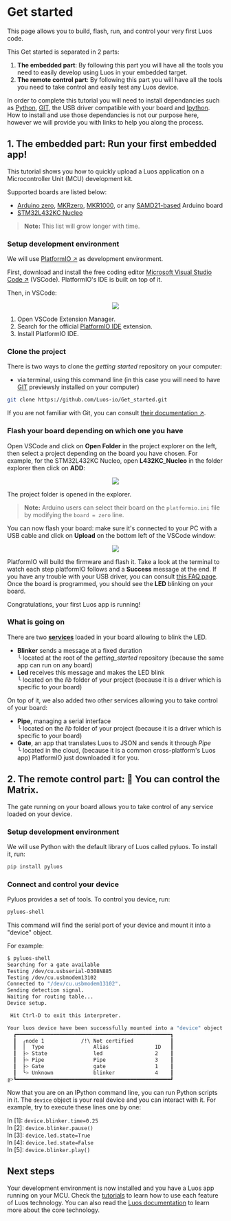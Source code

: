 # Get started

This page allows you to build, flash, run, and control your very first Luos code.

This Get started is separated in 2 parts:
 1. **The embedded part**: By following this part you will have all the tools you need to easily develop using Luos in your embedded target.
 2. **The remote control part**: By following this part you will have all the tools you need to take control and easily test any Luos device.

 In order to complete this tutorial you will need to install dependancies such as <a href="https://www.python.org" target="_blank">Python</a>, <a href="https://git-scm.com/" target="_blank">GIT</a>, the USB driver compatible with your board and <a href="https://ipython.org/" target="_blank">Ipython</a>. How to install and use those dependancies is not our purpose here, however we will provide you with links to help you along the process.

## 1. The embedded part: Run your first embedded app!

This tutorial shows you how to quickly upload a Luos application on a Microcontroller Unit (MCU) development kit.

Supported boards are listed below:
- <a href="https://www.arduino.cc/en/Main/ArduinoBoardZero&" target="_blank">Arduino zero</a>, <a href="https://store.arduino.cc/products/arduino-mkr-zero-i2s-bus-sd-for-sound-music-digital-audio-data" target="_blank">MKRzero</a>, <a href="https://store.arduino.cc/collections/boards/products/arduino-mkr1000-wifi" target="_blank">MKR1000</a>, or any <a href="https://en.wikipedia.org/wiki/List_of_Arduino_boards_and_compatible_systems" target="_blank">SAMD21-based</a> Arduino board
- <a href="https://www.st.com/en/evaluation-tools/nucleo-l432kc.html" target="_blank">STM32L432KC Nucleo</a>

> **Note:** This list will grow longer with time.

### Setup development environment

We will use <a href="https://platformio.org/platformio-ide" target="_blank">PlatformIO &#8599;</a> as development environment.

First, download and install the free coding editor <a href="https://code.visualstudio.com/" target="_blank">Microsoft Visual Studio Code &#8599;</a> (VSCode). PlatformIO's IDE is built on top of it.

Then, in VSCode:

<p align="center">
  <img src="../../_assets/img/get-started/install_VSCODE.png" />
</p>

 1. Open VSCode Extension Manager.
 2. Search for the official [PlatformIO IDE](https://platformio.org/install/ide?install=vscode) extension.
 3. Install PlatformIO IDE.

### Clone the project

There is two ways to clone the *getting started* repository on your computer: 

- via terminal, using this command line (in this case you will need to have <a href="https://git-scm.com/downloads" target="_blank">GIT</a> previewsly installed on your computer)
```bash
git clone https://github.com/Luos-io/Get_started.git
```

If you are not familiar with Git, you can consult <a href="https://git-scm.com/doc" target="_blank">their documentation &#8599;</a>.

### Flash your board depending on which one you have

Open VSCode and click on **Open Folder** in the project explorer on the left, then select a project depending on the board you have chosen. For example, for the STM32L432KC Nucleo, open **L432KC_Nucleo** in the folder explorer then click on **ADD**:

<p align="center">
  <img src="../../_assets/img/get-started/Open_project2.png" />
</p>

The project folder is opened in the explorer.

> **Note:** Arduino users can select their board on the `platformio.ini` file by modifying the `board = zero` line.

You can now flash your board: make sure it's connected to your PC with a USB cable and click on **Upload** on the bottom left of the VSCode window:

<p align="center">
  <img src="../../_assets/img/get-started/Flash_board2.png" />
</p>

PlatformIO will build the firmware and flash it. Take a look at the terminal to watch each step platformIO follows and a **Success** message at the end. If you have any trouble with your USB driver, you can consult [this FAQ page](../faq/002.dfu.md). Once the board is programmed, you should see the **LED** blinking on your board.

Congratulations, your first Luos app is running!

### What is going on

There are two [**services**](../luos-technology/services/services.md) loaded in your board allowing to blink the LED.

- **Blinker** sends a message at a fixed duration</br> ╰ located at the root of the *getting_started* repository (because the same app can run on any board)
- **Led** receives this message and makes the LED blink</br> ╰ located on the *lib* folder of your project (because it is a driver which is specific to your board)

On top of it, we also added two other services allowing you to take control of your board:

- **Pipe**, managing a serial interface</br> ╰ located on the *lib* folder of your project (because it is a driver which is specific to your board)
- **Gate**, an app that translates Luos to JSON and sends it through *Pipe*</br> ╰ located in the cloud, (because it is a common cross-platform's Luos app) PlatformIO just downloaded it for you.

## 2. The remote control part: 💊 You can control the Matrix.

The gate running on your board allows you to take control of any service loaded on your device.

### Setup development environment

We will use Python with the default library of Luos called pyluos.
To install it, run:

```bash
pip install pyluos
```

### Connect and control your device

Pyluos provides a set of tools. To control you device, run:

```bash
pyluos-shell
```

This command will find the serial port of your device and mount it into a "device" object.

For example:

```bash
$ pyluos-shell
Searching for a gate available
Testing /dev/cu.usbserial-D308N885
Testing /dev/cu.usbmodem13102
Connected to "/dev/cu.usbmodem13102".
Sending detection signal.
Waiting for routing table...
Device setup.

 Hit Ctrl-D to exit this interpreter.

Your luos device have been successfully mounted into a "device" object:
  ┏━━━━━━━━━━━━━━━━━━━━━━━━━━━━━━━━━━━━━━━━━━━━━━━━━━┓
  ┃  ╭node 1            /!\ Not certified            ┃
  ┃  │  Type                Alias               ID   ┃
  ┃  ├> State               led                 2    ┃
  ┃  ├> Pipe                Pipe                3    ┃
  ┃  ├> Gate                gate                1    ┃
  ┃  ╰> Unknown             blinker             4    ┃
╔>┗━━━━━━━━━━━━━━━━━━━━━━━━━━━━━━━━━━━━━━━━━━━━━━━━━━┛

```

Now that you are on an IPython command line, you can run Python scripts in it.
The `device` object is your real device and you can interact with it. For example, try to execute these lines one by one:

In \[1\]: `device.blinker.time=0.25`  
In \[2\]: `device.blinker.pause()`  
In \[3\]: `device.led.state=True`  
In \[4\]: `device.led.state=False`  
In \[5\]: `device.blinker.play()`  

## Next steps

Your development environment is now installed and you have a Luos app running on your MCU. Check the [tutorials](../tutorials/tutorials.md) to learn how to use each feature of Luos technology. You can also read the [Luos documentation](../luos-technology/luos_tech.md) to learn more about the core technology.
